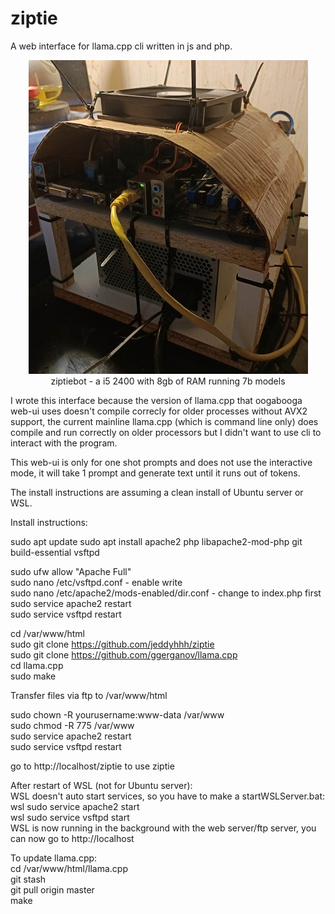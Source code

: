 # ziptie
A web interface for llama.cpp cli written in js and php.

<p align="center">
  <img src="https://github.com/jeddyhhh/ziptie/blob/main/includes/images/ziptie.jpg">
  <br>
  ziptiebot - a i5 2400 with 8gb of RAM running 7b models
</p>

I wrote this interface because the version of llama.cpp that oogabooga web-ui uses doesn't compile correcly for older processes without AVX2 support, the current mainline llama.cpp (which is command line only) does compile and run correctly on older processors but I didn't want to use cli to interact with the program.

This web-ui is only for one shot prompts and does not use the interactive mode, it will take 1 prompt and generate text until it runs out of tokens.

The install instructions are assuming a clean install of Ubuntu server or WSL.

Install instructions:

sudo apt update
sudo apt install apache2 php libapache2-mod-php git build-essential vsftpd

sudo ufw allow "Apache Full"<br>
sudo nano /etc/vsftpd.conf - enable write<br>
sudo nano /etc/apache2/mods-enabled/dir.conf - change to index.php first<br>
sudo service apache2 restart<br>
sudo service vsftpd restart<br>

cd /var/www/html<br>
sudo git clone https://github.com/jeddyhhh/ziptie<br>
sudo git clone https://github.com/ggerganov/llama.cpp<br>
cd llama.cpp<br>
sudo make<br>

Transfer files via ftp to /var/www/html<br>

sudo chown -R yourusername:www-data /var/www<br>
sudo chmod -R 775 /var/www<br>
sudo service apache2 restart<br>
sudo service vsftpd restart<br>

go to http://localhost/ziptie to use ziptie<br>

After restart of WSL (not for Ubuntu server):<br>
WSL doesn't auto start services, so you have to make a startWSLServer.bat:<br>
wsl sudo service apache2 start<br>
wsl sudo service vsftpd start<br>
WSL is now running in the background with the web server/ftp server, you can now go to http://localhost<br>

To update llama.cpp:<br>
cd /var/www/html/llama.cpp<br>
git stash<br>
git pull origin master<br>
make




